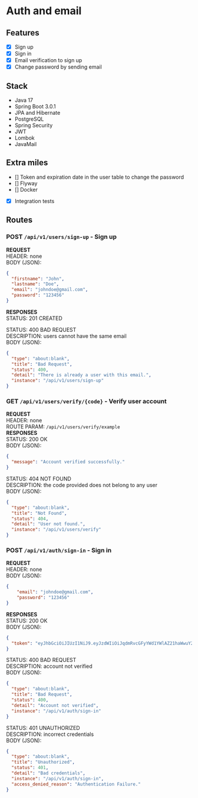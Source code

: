 # Auth and email

## Features
- [x] Sign up
- [x] Sign in
- [x] Email verification to sign up
- [x] Change password by sending email

## Stack
- Java 17
- Spring Boot 3.0.1
- JPA and Hibernate
- PostgreSQL
- Spring Security
- JWT
- Lombok
- JavaMail

## Extra miles
- [] Token and expiration date in the user table to change the password
- [] Flyway
- [] Docker
- [x] Integration tests

## Routes

### POST `/api/v1/users/sign-up` - Sign up
**REQUEST** <br/>
HEADER: none <br/>
BODY (JSON):

```json
{
  "firstname": "John",
  "lastname": "Doe",
  "email": "johndoe@gmail.com",
  "password": "123456"
}
```
**RESPONSES** <br/>
STATUS: 201 CREATED <br/>

STATUS: 400 BAD REQUEST <br/>
DESCRIPTION: users cannot have the same email <br/>
BODY (JSON):
```json
{
  "type": "about:blank",
  "title": "Bad Request",
  "status": 400,
  "detail": "There is already a user with this email.",
  "instance": "/api/v1/users/sign-up"
}
```

### GET `/api/v1/users/verify/{code}` - Verify user account
**REQUEST** <br/>
HEADER: none <br/>
ROUTE PARAM: `/api/v1/users/verify/example` <br/>
**RESPONSES** <br/>
STATUS: 200 OK <br/>
BODY (JSON):
```json
{
  "message": "Account verified successfully."
}
```
STATUS: 404 NOT FOUND <br/>
DESCRIPTION: the code provided does not belong to any user <br/>
BODY (JSON):
```json
{
  "type": "about:blank",
  "title": "Not Found",
  "status": 404,
  "detail": "User not found.",
  "instance": "/api/v1/users/verify"
}
```

### POST `/api/v1/auth/sign-in` - Sign in
**REQUEST** <br/>
HEADER: none <br/>
BODY (JSON):
```json
{
	"email": "johndoe@gmail.com",
	"password": "123456"
}
```

**RESPONSES** <br/>
STATUS: 200 OK<br/>
BODY (JSON):
```json
{
  "token": "eyJhbGciOiJIUzI1NiJ9.eyJzdWIiOiJqdmRvcGFyYWd1YWlAZ21haWwuY29tIiwiaWF0IjoxNjk4NTI5MDMzLCJleHAiOjE2OTg2MTU0MzN9.Siww5ClIEIelSCDVSEGMCLXAUfe-ed7UykZVbxvlAiY"
}
```
STATUS: 400 BAD REQUEST<br/>
DESCRIPTION: account not verified <br/>
BODY (JSON):
```json
{
  "type": "about:blank",
  "title": "Bad Request",
  "status": 400,
  "detail": "Account not verified",
  "instance": "/api/v1/auth/sign-in"
}
```
STATUS: 401 UNAUTHORIZED<br/>
DESCRIPTION: incorrect credentials <br/>
BODY (JSON):
```json
{
  "type": "about:blank",
  "title": "Unauthorized",
  "status": 401,
  "detail": "Bad credentials",
  "instance": "/api/v1/auth/sign-in",
  "access_denied_reason": "Authentication Failure."
}
```
